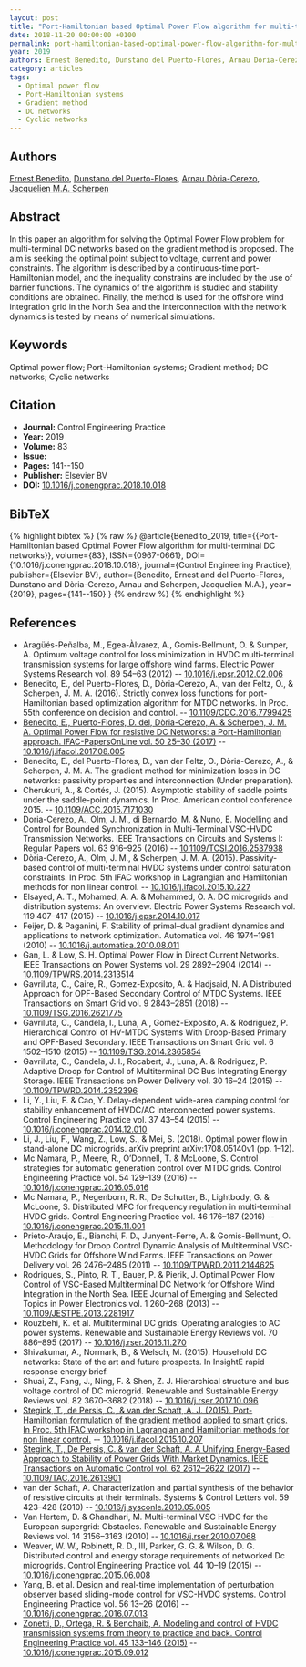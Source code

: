 ```yaml
---
layout: post
title: "Port-Hamiltonian based Optimal Power Flow algorithm for multi-terminal DC networks"
date: 2018-11-20 00:00:00 +0100
permalink: port-hamiltonian-based-optimal-power-flow-algorithm-for-multi-terminal-dc-networks
year: 2019
authors: Ernest Benedito, Dunstano del Puerto-Flores, Arnau Dòria-Cerezo, Jacquelien M.A. Scherpen
category: articles
tags:
  - Optimal power flow
  - Port-Hamiltonian systems
  - Gradient method
  - DC networks
  - Cyclic networks
---
```

 
## Authors
[Ernest Benedito](authors/ernest-benedito), [Dunstano del Puerto-Flores](authors/dunstano-del-puerto-flores), [Arnau Dòria-Cerezo](authors/arnau-doria-cerezo), [Jacquelien M.A. Scherpen](authors/jacquelien-m-a-scherpen)
 
## Abstract
In this paper an algorithm for solving the Optimal Power Flow problem for multi-terminal DC networks based on the gradient method is proposed. The aim is seeking the optimal point subject to voltage, current and power constraints. The algorithm is described by a continuous-time port-Hamiltonian model, and the inequality constrains are included by the use of barrier functions. The dynamics of the algorithm is studied and stability conditions are obtained. Finally, the method is used for the offshore wind integration grid in the North Sea and the interconnection with the network dynamics is tested by means of numerical simulations.
 
## Keywords
Optimal power flow; Port-Hamiltonian systems; Gradient method; DC networks; Cyclic networks
 
## Citation
- **Journal:** Control Engineering Practice
- **Year:** 2019
- **Volume:** 83
- **Issue:** 
- **Pages:** 141--150
- **Publisher:** Elsevier BV
- **DOI:** [10.1016/j.conengprac.2018.10.018](https://doi.org/10.1016/j.conengprac.2018.10.018)
 
## BibTeX
{% highlight bibtex %}
{% raw %}
@article{Benedito_2019,
  title={{Port-Hamiltonian based Optimal Power Flow algorithm for multi-terminal DC networks}},
  volume={83},
  ISSN={0967-0661},
  DOI={10.1016/j.conengprac.2018.10.018},
  journal={Control Engineering Practice},
  publisher={Elsevier BV},
  author={Benedito, Ernest and del Puerto-Flores, Dunstano and Dòria-Cerezo, Arnau and Scherpen, Jacquelien M.A.},
  year={2019},
  pages={141--150}
}
{% endraw %}
{% endhighlight %}
 
## References
- Aragüés-Peñalba, M., Egea-Àlvarez, A., Gomis-Bellmunt, O. & Sumper, A. Optimum voltage control for loss minimization in HVDC multi-terminal transmission systems for large offshore wind farms. Electric Power Systems Research vol. 89 54–63 (2012) -- [10.1016/j.epsr.2012.02.006](https://doi.org/10.1016/j.epsr.2012.02.006)
- Benedito, E., del Puerto-Flores, D., Dòria-Cerezo, A., van der Feltz, O., & Scherpen, J. M. A. (2016). Strictly convex loss functions for port-Hamiltonian based optimization algorithm for MTDC networks. In Proc. 55th conference on decision and control. -- [10.1109/CDC.2016.7799425](https://doi.org/10.1109/CDC.2016.7799425)
- [Benedito, E., Puerto-Flores, D. del, Dòria-Cerezo, A. & Scherpen, J. M. A. Optimal Power Flow for resistive DC Networks: a Port-Hamiltonian approach. IFAC-PapersOnLine vol. 50 25–30 (2017)](optimal-power-flow-for-resistive-dc-networks-a-port-hamiltonian-approach) -- [10.1016/j.ifacol.2017.08.005](https://doi.org/10.1016/j.ifacol.2017.08.005)
- Benedito, E., del Puerto-Flores, D., van der Feltz, O., Dòria-Cerezo, A., & Scherpen, J. M. A. The gradient method for minimization loses in DC networks: passivity properties and interconnection (Under preparation).
- Cherukuri, A., & Cortés, J. (2015). Asymptotic stability of saddle points under the saddle-point dynamics. In Proc. American control conference 2015. -- [10.1109/ACC.2015.7171030](https://doi.org/10.1109/ACC.2015.7171030)
- Doria-Cerezo, A., Olm, J. M., di Bernardo, M. & Nuno, E. Modelling and Control for Bounded Synchronization in Multi-Terminal VSC-HVDC Transmission Networks. IEEE Transactions on Circuits and Systems I: Regular Papers vol. 63 916–925 (2016) -- [10.1109/TCSI.2016.2537938](https://doi.org/10.1109/TCSI.2016.2537938)
- Dòria-Cerezo, A., Olm, J. M., & Scherpen, J. M. A. (2015). Passivity-based control of multi-terminal HVDC systems under control saturation constraints. In Proc. 5th IFAC workshop in Lagrangian and Hamiltonian methods for non linear control. -- [10.1016/j.ifacol.2015.10.227](https://doi.org/10.1016/j.ifacol.2015.10.227)
- Elsayed, A. T., Mohamed, A. A. & Mohammed, O. A. DC microgrids and distribution systems: An overview. Electric Power Systems Research vol. 119 407–417 (2015) -- [10.1016/j.epsr.2014.10.017](https://doi.org/10.1016/j.epsr.2014.10.017)
- Feijer, D. & Paganini, F. Stability of primal–dual gradient dynamics and applications to network optimization. Automatica vol. 46 1974–1981 (2010) -- [10.1016/j.automatica.2010.08.011](https://doi.org/10.1016/j.automatica.2010.08.011)
- Gan, L. & Low, S. H. Optimal Power Flow in Direct Current Networks. IEEE Transactions on Power Systems vol. 29 2892–2904 (2014) -- [10.1109/TPWRS.2014.2313514](https://doi.org/10.1109/TPWRS.2014.2313514)
- Gavriluta, C., Caire, R., Gomez-Exposito, A. & Hadjsaid, N. A Distributed Approach for OPF-Based Secondary Control of MTDC Systems. IEEE Transactions on Smart Grid vol. 9 2843–2851 (2018) -- [10.1109/TSG.2016.2621775](https://doi.org/10.1109/TSG.2016.2621775)
- Gavriluta, C., Candela, I., Luna, A., Gomez-Exposito, A. & Rodriguez, P. Hierarchical Control of HV-MTDC Systems With Droop-Based Primary and OPF-Based Secondary. IEEE Transactions on Smart Grid vol. 6 1502–1510 (2015) -- [10.1109/TSG.2014.2365854](https://doi.org/10.1109/TSG.2014.2365854)
- Gavriluta, C., Candela, J. I., Rocabert, J., Luna, A. & Rodriguez, P. Adaptive Droop for Control of Multiterminal DC Bus Integrating Energy Storage. IEEE Transactions on Power Delivery vol. 30 16–24 (2015) -- [10.1109/TPWRD.2014.2352396](https://doi.org/10.1109/TPWRD.2014.2352396)
- Li, Y., Liu, F. & Cao, Y. Delay-dependent wide-area damping control for stability enhancement of HVDC/AC interconnected power systems. Control Engineering Practice vol. 37 43–54 (2015) -- [10.1016/j.conengprac.2014.12.010](https://doi.org/10.1016/j.conengprac.2014.12.010)
- Li, J., Liu, F., Wang, Z., Low, S., & Mei, S. (2018). Optimal power flow in stand-alone DC microgrids. arXiv preprint arXiv:1708.05140v1 (pp. 1–12).
- Mc Namara, P., Meere, R., O’Donnell, T. & McLoone, S. Control strategies for automatic generation control over MTDC grids. Control Engineering Practice vol. 54 129–139 (2016) -- [10.1016/j.conengprac.2016.05.016](https://doi.org/10.1016/j.conengprac.2016.05.016)
- Mc Namara, P., Negenborn, R. R., De Schutter, B., Lightbody, G. & McLoone, S. Distributed MPC for frequency regulation in multi-terminal HVDC grids. Control Engineering Practice vol. 46 176–187 (2016) -- [10.1016/j.conengprac.2015.11.001](https://doi.org/10.1016/j.conengprac.2015.11.001)
- Prieto-Araujo, E., Bianchi, F. D., Junyent-Ferre, A. & Gomis-Bellmunt, O. Methodology for Droop Control Dynamic Analysis of Multiterminal VSC-HVDC Grids for Offshore Wind Farms. IEEE Transactions on Power Delivery vol. 26 2476–2485 (2011) -- [10.1109/TPWRD.2011.2144625](https://doi.org/10.1109/TPWRD.2011.2144625)
- Rodrigues, S., Pinto, R. T., Bauer, P. & Pierik, J. Optimal Power Flow Control of VSC-Based Multiterminal DC Network for Offshore Wind Integration in the North Sea. IEEE Journal of Emerging and Selected Topics in Power Electronics vol. 1 260–268 (2013) -- [10.1109/JESTPE.2013.2281917](https://doi.org/10.1109/JESTPE.2013.2281917)
- Rouzbehi, K. et al. Multiterminal DC grids: Operating analogies to AC power systems. Renewable and Sustainable Energy Reviews vol. 70 886–895 (2017) -- [10.1016/j.rser.2016.11.270](https://doi.org/10.1016/j.rser.2016.11.270)
- Shivakumar, A., Normark, B., & Welsch, M. (2015). Household DC networks: State of the art and future prospects. In InsightE rapid response energy brief.
- Shuai, Z., Fang, J., Ning, F. & Shen, Z. J. Hierarchical structure and bus voltage control of DC microgrid. Renewable and Sustainable Energy Reviews vol. 82 3670–3682 (2018) -- [10.1016/j.rser.2017.10.096](https://doi.org/10.1016/j.rser.2017.10.096)
- [Stegink, T., de Persis, C., & van der Schaft, A. J. (2015). Port-Hamiltonian formulation of the gradient method applied to smart grids. In Proc. 5th IFAC workshop in Lagrangian and Hamiltonian methods for non linear control.](port-hamiltonian-formulation-of-the-gradient-method-applied-to-smart-grids) -- [10.1016/j.ifacol.2015.10.207](https://doi.org/10.1016/j.ifacol.2015.10.207)
- [Stegink, T., De Persis, C. & van der Schaft, A. A Unifying Energy-Based Approach to Stability of Power Grids With Market Dynamics. IEEE Transactions on Automatic Control vol. 62 2612–2622 (2017)](a-unifying-energy-based-approach-to-stability-of-power-grids-with-market-dynamics) -- [10.1109/TAC.2016.2613901](https://doi.org/10.1109/TAC.2016.2613901)
- van der Schaft, A. Characterization and partial synthesis of the behavior of resistive circuits at their terminals. Systems &amp; Control Letters vol. 59 423–428 (2010) -- [10.1016/j.sysconle.2010.05.005](https://doi.org/10.1016/j.sysconle.2010.05.005)
- Van Hertem, D. & Ghandhari, M. Multi-terminal VSC HVDC for the European supergrid: Obstacles. Renewable and Sustainable Energy Reviews vol. 14 3156–3163 (2010) -- [10.1016/j.rser.2010.07.068](https://doi.org/10.1016/j.rser.2010.07.068)
- Weaver, W. W., Robinett, R. D., III, Parker, G. G. & Wilson, D. G. Distributed control and energy storage requirements of networked Dc microgrids. Control Engineering Practice vol. 44 10–19 (2015) -- [10.1016/j.conengprac.2015.06.008](https://doi.org/10.1016/j.conengprac.2015.06.008)
- Yang, B. et al. Design and real-time implementation of perturbation observer based sliding-mode control for VSC-HVDC systems. Control Engineering Practice vol. 56 13–26 (2016) -- [10.1016/j.conengprac.2016.07.013](https://doi.org/10.1016/j.conengprac.2016.07.013)
- [Zonetti, D., Ortega, R. & Benchaib, A. Modeling and control of HVDC transmission systems from theory to practice and back. Control Engineering Practice vol. 45 133–146 (2015)](modeling-and-control-of-hvdc-transmission-systems-from-theory-to-practice-and-back) -- [10.1016/j.conengprac.2015.09.012](https://doi.org/10.1016/j.conengprac.2015.09.012)

